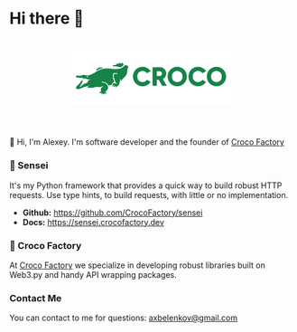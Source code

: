 # Hi there 👋
<h1 align="center">
<img src="https://raw.githubusercontent.com/CrocoFactory/.github/main/branding/logo/transparent.png" width="300">
</h1><br>
            
🔭 Hi, I'm Alexey. I'm software developer and the founder of [Croco Factory](https://github.com/CrocoFactory)
         
### 🥷 Sensei 

It's my Python framework that provides a quick way to build robust HTTP requests. Use type hints, to build requests, with 
little or no implementation.

- **Github:** https://github.com/CrocoFactory/sensei
- **Docs:** https://sensei.crocofactory.dev

### 🐊 Croco Factory

At [Croco Factory](https://github.com/CrocoFactory) we specialize in developing robust libraries built on Web3.py and handy API wrapping packages.

### Contact Me
You can contact to me for questions:
[axbelenkov@gmail.com](mailto:axbelenkov@gmail.com)












